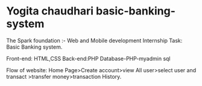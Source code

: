 # Yogita chaudhari basic-banking-system

The Spark foundation :-
Web and Mobile development Internship Task: Basic Banking system.

Front-end: HTML,CSS
Back-end:PHP
Database-PHP-myadmin sql

Flow of website:
Home Page>Create account>view All user>select user and transact >transfer money>transaction History.

